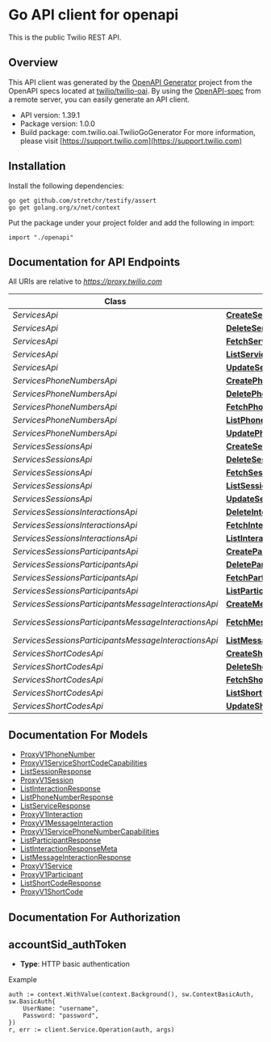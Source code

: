 # Go API client for openapi

This is the public Twilio REST API.

## Overview
This API client was generated by the [OpenAPI Generator](https://openapi-generator.tech) project from the OpenAPI specs located at [twilio/twilio-oai](https://github.com/twilio/twilio-oai/tree/main/spec).  By using the [OpenAPI-spec](https://www.openapis.org/) from a remote server, you can easily generate an API client.

- API version: 1.39.1
- Package version: 1.0.0
- Build package: com.twilio.oai.TwilioGoGenerator
For more information, please visit [https://support.twilio.com](https://support.twilio.com)

## Installation

Install the following dependencies:

```shell
go get github.com/stretchr/testify/assert
go get golang.org/x/net/context
```

Put the package under your project folder and add the following in import:

```golang
import "./openapi"
```

## Documentation for API Endpoints

All URIs are relative to *https://proxy.twilio.com*

Class | Method | HTTP request | Description
------------ | ------------- | ------------- | -------------
*ServicesApi* | [**CreateService**](docs/ServicesApi.md#createservice) | **Post** /v1/Services | 
*ServicesApi* | [**DeleteService**](docs/ServicesApi.md#deleteservice) | **Delete** /v1/Services/{Sid} | 
*ServicesApi* | [**FetchService**](docs/ServicesApi.md#fetchservice) | **Get** /v1/Services/{Sid} | 
*ServicesApi* | [**ListService**](docs/ServicesApi.md#listservice) | **Get** /v1/Services | 
*ServicesApi* | [**UpdateService**](docs/ServicesApi.md#updateservice) | **Post** /v1/Services/{Sid} | 
*ServicesPhoneNumbersApi* | [**CreatePhoneNumber**](docs/ServicesPhoneNumbersApi.md#createphonenumber) | **Post** /v1/Services/{ServiceSid}/PhoneNumbers | 
*ServicesPhoneNumbersApi* | [**DeletePhoneNumber**](docs/ServicesPhoneNumbersApi.md#deletephonenumber) | **Delete** /v1/Services/{ServiceSid}/PhoneNumbers/{Sid} | 
*ServicesPhoneNumbersApi* | [**FetchPhoneNumber**](docs/ServicesPhoneNumbersApi.md#fetchphonenumber) | **Get** /v1/Services/{ServiceSid}/PhoneNumbers/{Sid} | 
*ServicesPhoneNumbersApi* | [**ListPhoneNumber**](docs/ServicesPhoneNumbersApi.md#listphonenumber) | **Get** /v1/Services/{ServiceSid}/PhoneNumbers | 
*ServicesPhoneNumbersApi* | [**UpdatePhoneNumber**](docs/ServicesPhoneNumbersApi.md#updatephonenumber) | **Post** /v1/Services/{ServiceSid}/PhoneNumbers/{Sid} | 
*ServicesSessionsApi* | [**CreateSession**](docs/ServicesSessionsApi.md#createsession) | **Post** /v1/Services/{ServiceSid}/Sessions | 
*ServicesSessionsApi* | [**DeleteSession**](docs/ServicesSessionsApi.md#deletesession) | **Delete** /v1/Services/{ServiceSid}/Sessions/{Sid} | 
*ServicesSessionsApi* | [**FetchSession**](docs/ServicesSessionsApi.md#fetchsession) | **Get** /v1/Services/{ServiceSid}/Sessions/{Sid} | 
*ServicesSessionsApi* | [**ListSession**](docs/ServicesSessionsApi.md#listsession) | **Get** /v1/Services/{ServiceSid}/Sessions | 
*ServicesSessionsApi* | [**UpdateSession**](docs/ServicesSessionsApi.md#updatesession) | **Post** /v1/Services/{ServiceSid}/Sessions/{Sid} | 
*ServicesSessionsInteractionsApi* | [**DeleteInteraction**](docs/ServicesSessionsInteractionsApi.md#deleteinteraction) | **Delete** /v1/Services/{ServiceSid}/Sessions/{SessionSid}/Interactions/{Sid} | 
*ServicesSessionsInteractionsApi* | [**FetchInteraction**](docs/ServicesSessionsInteractionsApi.md#fetchinteraction) | **Get** /v1/Services/{ServiceSid}/Sessions/{SessionSid}/Interactions/{Sid} | 
*ServicesSessionsInteractionsApi* | [**ListInteraction**](docs/ServicesSessionsInteractionsApi.md#listinteraction) | **Get** /v1/Services/{ServiceSid}/Sessions/{SessionSid}/Interactions | 
*ServicesSessionsParticipantsApi* | [**CreateParticipant**](docs/ServicesSessionsParticipantsApi.md#createparticipant) | **Post** /v1/Services/{ServiceSid}/Sessions/{SessionSid}/Participants | 
*ServicesSessionsParticipantsApi* | [**DeleteParticipant**](docs/ServicesSessionsParticipantsApi.md#deleteparticipant) | **Delete** /v1/Services/{ServiceSid}/Sessions/{SessionSid}/Participants/{Sid} | 
*ServicesSessionsParticipantsApi* | [**FetchParticipant**](docs/ServicesSessionsParticipantsApi.md#fetchparticipant) | **Get** /v1/Services/{ServiceSid}/Sessions/{SessionSid}/Participants/{Sid} | 
*ServicesSessionsParticipantsApi* | [**ListParticipant**](docs/ServicesSessionsParticipantsApi.md#listparticipant) | **Get** /v1/Services/{ServiceSid}/Sessions/{SessionSid}/Participants | 
*ServicesSessionsParticipantsMessageInteractionsApi* | [**CreateMessageInteraction**](docs/ServicesSessionsParticipantsMessageInteractionsApi.md#createmessageinteraction) | **Post** /v1/Services/{ServiceSid}/Sessions/{SessionSid}/Participants/{ParticipantSid}/MessageInteractions | 
*ServicesSessionsParticipantsMessageInteractionsApi* | [**FetchMessageInteraction**](docs/ServicesSessionsParticipantsMessageInteractionsApi.md#fetchmessageinteraction) | **Get** /v1/Services/{ServiceSid}/Sessions/{SessionSid}/Participants/{ParticipantSid}/MessageInteractions/{Sid} | 
*ServicesSessionsParticipantsMessageInteractionsApi* | [**ListMessageInteraction**](docs/ServicesSessionsParticipantsMessageInteractionsApi.md#listmessageinteraction) | **Get** /v1/Services/{ServiceSid}/Sessions/{SessionSid}/Participants/{ParticipantSid}/MessageInteractions | 
*ServicesShortCodesApi* | [**CreateShortCode**](docs/ServicesShortCodesApi.md#createshortcode) | **Post** /v1/Services/{ServiceSid}/ShortCodes | 
*ServicesShortCodesApi* | [**DeleteShortCode**](docs/ServicesShortCodesApi.md#deleteshortcode) | **Delete** /v1/Services/{ServiceSid}/ShortCodes/{Sid} | 
*ServicesShortCodesApi* | [**FetchShortCode**](docs/ServicesShortCodesApi.md#fetchshortcode) | **Get** /v1/Services/{ServiceSid}/ShortCodes/{Sid} | 
*ServicesShortCodesApi* | [**ListShortCode**](docs/ServicesShortCodesApi.md#listshortcode) | **Get** /v1/Services/{ServiceSid}/ShortCodes | 
*ServicesShortCodesApi* | [**UpdateShortCode**](docs/ServicesShortCodesApi.md#updateshortcode) | **Post** /v1/Services/{ServiceSid}/ShortCodes/{Sid} | 


## Documentation For Models

 - [ProxyV1PhoneNumber](docs/ProxyV1PhoneNumber.md)
 - [ProxyV1ServiceShortCodeCapabilities](docs/ProxyV1ServiceShortCodeCapabilities.md)
 - [ListSessionResponse](docs/ListSessionResponse.md)
 - [ProxyV1Session](docs/ProxyV1Session.md)
 - [ListInteractionResponse](docs/ListInteractionResponse.md)
 - [ListPhoneNumberResponse](docs/ListPhoneNumberResponse.md)
 - [ListServiceResponse](docs/ListServiceResponse.md)
 - [ProxyV1Interaction](docs/ProxyV1Interaction.md)
 - [ProxyV1MessageInteraction](docs/ProxyV1MessageInteraction.md)
 - [ProxyV1ServicePhoneNumberCapabilities](docs/ProxyV1ServicePhoneNumberCapabilities.md)
 - [ListParticipantResponse](docs/ListParticipantResponse.md)
 - [ListInteractionResponseMeta](docs/ListInteractionResponseMeta.md)
 - [ListMessageInteractionResponse](docs/ListMessageInteractionResponse.md)
 - [ProxyV1Service](docs/ProxyV1Service.md)
 - [ProxyV1Participant](docs/ProxyV1Participant.md)
 - [ListShortCodeResponse](docs/ListShortCodeResponse.md)
 - [ProxyV1ShortCode](docs/ProxyV1ShortCode.md)


## Documentation For Authorization



## accountSid_authToken

- **Type**: HTTP basic authentication

Example

```golang
auth := context.WithValue(context.Background(), sw.ContextBasicAuth, sw.BasicAuth{
    UserName: "username",
    Password: "password",
})
r, err := client.Service.Operation(auth, args)
```


